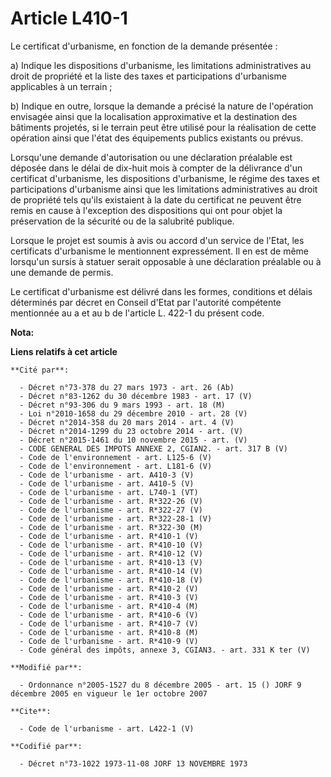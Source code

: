 # Article L410-1

Le certificat d'urbanisme, en fonction de la demande présentée : 

a) Indique les dispositions d'urbanisme, les limitations administratives au droit de propriété et la liste des taxes et
participations d'urbanisme applicables à un terrain ; 

b) Indique en outre, lorsque la demande a précisé la nature de l'opération envisagée ainsi que la localisation approximative
et la destination des bâtiments projetés, si le terrain peut être utilisé pour la réalisation de cette opération ainsi que
l'état des équipements publics existants ou prévus. 

Lorsqu'une demande d'autorisation ou une déclaration préalable est déposée dans le délai de dix-huit mois à compter de la
délivrance d'un certificat d'urbanisme, les dispositions d'urbanisme, le régime des taxes et participations d'urbanisme ainsi
que les limitations administratives au droit de propriété tels qu'ils existaient à la date du certificat ne peuvent être
remis en cause à l'exception des dispositions qui ont pour objet la préservation de la sécurité ou de la salubrité publique. 

Lorsque le projet est soumis à avis ou accord d'un service de l'Etat, les certificats d'urbanisme le mentionnent
expressément. Il en est de même lorsqu'un sursis à statuer serait opposable à une déclaration préalable ou à une demande de
permis. 

Le certificat d'urbanisme est délivré dans les formes, conditions et délais déterminés par décret en Conseil d'Etat par
l'autorité compétente mentionnée au a et au b de l'article L. 422-1 du présent code.

**Nota:**



**Liens relatifs à cet article**

	**Cité par**:

	  - Décret n°73-378 du 27 mars 1973 - art. 26 (Ab)
	  - Décret n°83-1262 du 30 décembre 1983 - art. 17 (V)
	  - Décret n°93-306 du 9 mars 1993 - art. 18 (M)
	  - Loi n°2010-1658 du 29 décembre 2010 - art. 28 (V)
	  - Décret n°2014-358 du 20 mars 2014 - art. 4 (V)
	  - Décret n°2014-1299 du 23 octobre 2014 - art. (V)
	  - Décret n°2015-1461 du 10 novembre 2015 - art. (V)
	  - CODE GENERAL DES IMPOTS ANNEXE 2, CGIAN2. - art. 317 B (V)
	  - Code de l'environnement - art. L125-6 (V)
	  - Code de l'environnement - art. L181-6 (V)
	  - Code de l'urbanisme - art. A410-3 (V)
	  - Code de l'urbanisme - art. A410-5 (V)
	  - Code de l'urbanisme - art. L740-1 (VT)
	  - Code de l'urbanisme - art. R*322-26 (V)
	  - Code de l'urbanisme - art. R*322-27 (V)
	  - Code de l'urbanisme - art. R*322-28-1 (V)
	  - Code de l'urbanisme - art. R*322-30 (M)
	  - Code de l'urbanisme - art. R*410-1 (V)
	  - Code de l'urbanisme - art. R*410-10 (V)
	  - Code de l'urbanisme - art. R*410-12 (V)
	  - Code de l'urbanisme - art. R*410-13 (V)
	  - Code de l'urbanisme - art. R*410-14 (V)
	  - Code de l'urbanisme - art. R*410-18 (V)
	  - Code de l'urbanisme - art. R*410-2 (V)
	  - Code de l'urbanisme - art. R*410-3 (V)
	  - Code de l'urbanisme - art. R*410-4 (M)
	  - Code de l'urbanisme - art. R*410-6 (V)
	  - Code de l'urbanisme - art. R*410-7 (V)
	  - Code de l'urbanisme - art. R*410-8 (M)
	  - Code de l'urbanisme - art. R*410-9 (V)
	  - Code général des impôts, annexe 3, CGIAN3. - art. 331 K ter (V)

	**Modifié par**:

	  - Ordonnance n°2005-1527 du 8 décembre 2005 - art. 15 () JORF 9 décembre 2005 en vigueur le 1er octobre 2007

	**Cite**:

	  - Code de l'urbanisme - art. L422-1 (V)

	**Codifié par**:

	  - Décret n°73-1022 1973-11-08 JORF 13 NOVEMBRE 1973
